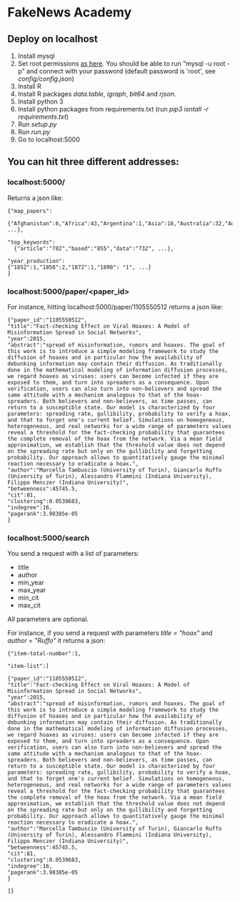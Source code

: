 # FakeNews Academy

## Deploy on localhost

1. Install mysql
2. Set root permissions [as here](https://linuxconfig.org/how-to-reset-root-mysql-mariadb-password-on-ubuntu-20-04-focal-fossa-linux). You should be able to run "mysql -u root -p" and connect with your password (default password is 'root', see _config/config.json_)
3. Install R
4. Install R packages _data.table_, _igraph_, _bit64_ and _rjson_.
5. Install python 3
6. Install python packages from requirements.txt (run _pip3 isntall -r requirements.txt_)
7. Run _setup.py_
8. Run _run.py_
9. Go to localhost:5000

## You can hit three different addresses:

### localhost:5000/
Returns a json like:
```
{"map_papers":
  {"Afghanistan":6,"Africa":43,"Argentina":1,"Asia":16,"Australia":32,"Austria":3,"Bangladesh":5, ...},

"top_keywords":
  {"article":"782","based":"855","data":"732", ...},

"year_production":
{"1852":1,"1858":2,"1872":1,"1890": "1", ...}
}
```

### localhost:5000/paper/<paper_id>
For instance, hitting localhost:5000/paper/1105550512 returns a json like:

```
{"paper_id":"1105550512",
"title":"Fact-checking Effect on Viral Hoaxes: A Model of Misinformation Spread in Social Networks",
"year":2015,
"abstract":"spread of misinformation, rumors and hoaxes. The goal of this work is to introduce a simple modeling framework to study the diffusion of hoaxes and in particular how the availability of debunking information may contain their diffusion. As traditionally done in the mathematical modeling of information diffusion processes, we regard hoaxes as viruses: users can become infected if they are exposed to them, and turn into spreaders as a consequence. Upon verification, users can also turn into non-believers and spread the same attitude with a mechanism analogous to that of the hoax-spreaders. Both believers and non-believers, as time passes, can return to a susceptible state. Our model is characterized by four parameters: spreading rate, gullibility, probability to verify a hoax, and that to forget one's current belief. Simulations on homogeneous, heterogeneous, and real networks for a wide range of parameters values reveal a threshold for the fact-checking probability that guarantees the complete removal of the hoax from the network. Via a mean field approximation, we establish that the threshold value does not depend on the spreading rate but only on the gullibility and forgetting probability. Our approach allows to quantitatively gauge the minimal reaction necessary to eradicate a hoax.",
"author":"Marcella Tambuscio (University of Turin), Giancarlo Ruffo (University of Turin), Alessandro Flammini (Indiana University), Filippo Menczer (Indiana University)",
"betweenness":45745.5,
"cit":81,
"clustering":0.0539683,
"indegree":16,
"pagerank":3.98385e-05
}
```

### localhost:5000/search
You send a request with a list of parameters:
  - title
  - author
  - min_year
  - max_year
  - min_cit
  - max_cit

All parameters are optional.

For instance, if you send a request with parameters _title = "hoax"_ and _author = "Ruffo"_ it returns a json:

```
{"item-total-number":1,

"item-list":[

{"paper_id":"1105550512",
"title":"Fact-checking Effect on Viral Hoaxes: A Model of Misinformation Spread in Social Networks",
"year":2015,
"abstract":"spread of misinformation, rumors and hoaxes. The goal of this work is to introduce a simple modeling framework to study the diffusion of hoaxes and in particular how the availability of debunking information may contain their diffusion. As traditionally done in the mathematical modeling of information diffusion processes, we regard hoaxes as viruses: users can become infected if they are exposed to them, and turn into spreaders as a consequence. Upon verification, users can also turn into non-believers and spread the same attitude with a mechanism analogous to that of the hoax-spreaders. Both believers and non-believers, as time passes, can return to a susceptible state. Our model is characterized by four parameters: spreading rate, gullibility, probability to verify a hoax, and that to forget one's current belief. Simulations on homogeneous, heterogeneous, and real networks for a wide range of parameters values reveal a threshold for the fact-checking probability that guarantees the complete removal of the hoax from the network. Via a mean field approximation, we establish that the threshold value does not depend on the spreading rate but only on the gullibility and forgetting probability. Our approach allows to quantitatively gauge the minimal reaction necessary to eradicate a hoax.",
"author":"Marcella Tambuscio (University of Turin), Giancarlo Ruffo (University of Turin), Alessandro Flammini (Indiana University), Filippo Menczer (Indiana University)",
"betweenness":45745.5,
"cit":81,
"clustering":0.0539683,
"indegree":16,
"pagerank":3.98385e-05
}

]}
```
